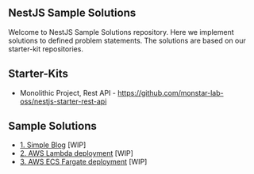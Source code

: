 ## NestJS Sample Solutions

Welcome to NestJS Sample Solutions repository.
Here we implement solutions to defined problem statements. The solutions are based on our starter-kit repositories. 

## Starter-Kits

- Monolithic Project, Rest API - https://github.com/monstar-lab-oss/nestjs-starter-rest-api

## Sample Solutions

- [1. Simple Blog](./01-simple-blog) [WIP]
- [2. AWS Lambda deployment](./02-aws-lambda-deployment) [WIP]
- [3. AWS ECS Fargate deployment](./03-aws-ecs-fargate-deployment) [WIP]